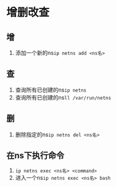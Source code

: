 # 增删改查

## 增
1. 添加一个新的ns`ip netns add <ns名>`


## 查
1. 查询所有已创建的ns`ip netns`
2. 查询所有已创建的ns`ll /var/run/netns`


## 删
1. 删除指定的ns`ip netns del <ns名>`


## 在ns下执行命令
1. `ip netns exec <ns名> <command>`
2. 进入一个ns`ip netns exec <ns名> bash`